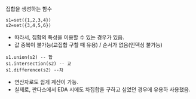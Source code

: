 집합을 생성하는 함수 

``` 
s1=set({1,2,3,4})
s2=set({3,4,5,6}) 
```

  - 따라서, 집합의 특성을 이용할 수 있는 경우가 있음. 
  - 값 중복이 불가능(교집합 구할 때 유용) / 순서가 없음(인덱싱 불가능) 
 
 ```
 s1.union(s2) -- 합
 s1.intersection(s2) -- 교 
 s1.difference(s2) --차
 ```

  - 연산자로도 쉽게 계산이 가능. 
  - 실제로, 판다스에서 EDA 시에도 차집합을 구하고 싶었던 경우에 유용하 사용했음. 
